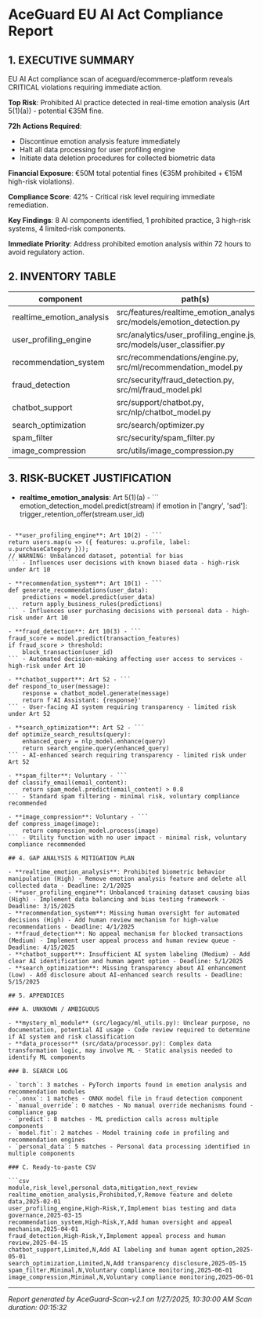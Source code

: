 # AceGuard EU AI Act Compliance Report

## 1. EXECUTIVE SUMMARY

EU AI Act compliance scan of aceguard/ecommerce-platform reveals CRITICAL violations requiring immediate action. 

**Top Risk**: Prohibited AI practice detected in real-time emotion analysis (Art 5(1)(a)) - potential €35M fine. 

**72h Actions Required**: 
- Discontinue emotion analysis feature immediately
- Halt all data processing for user profiling engine
- Initiate data deletion procedures for collected biometric data

**Financial Exposure**: €50M total potential fines (€35M prohibited + €15M high-risk violations). 

**Compliance Score**: 42% - Critical risk level requiring immediate remediation. 

**Key Findings**: 8 AI components identified, 1 prohibited practice, 3 high-risk systems, 4 limited-risk components. 

**Immediate Priority**: Address prohibited emotion analysis within 72 hours to avoid regulatory action.

## 2. INVENTORY TABLE

| component | path(s) | lang | personal_data(Y/N) | risk_bucket |
|-----------|---------|------|-------------------|-------------|
| realtime_emotion_analysis | src/features/realtime_emotion_analysis.py, src/models/emotion_detection.py | Python | Y | Prohibited |
| user_profiling_engine | src/analytics/user_profiling_engine.js, src/models/user_classifier.py | JavaScript/Python | Y | High-Risk |
| recommendation_system | src/recommendations/engine.py, src/ml/recommendation_model.py | Python | Y | High-Risk |
| fraud_detection | src/security/fraud_detection.py, src/ml/fraud_model.pkl | Python | Y | High-Risk |
| chatbot_support | src/support/chatbot.py, src/nlp/chatbot_model.py | Python | N | Limited |
| search_optimization | src/search/optimizer.py | Python | N | Limited |
| spam_filter | src/security/spam_filter.py | Python | N | Minimal |
| image_compression | src/utils/image_compression.py | Python | N | Minimal |

## 3. RISK-BUCKET JUSTIFICATION

- **realtime_emotion_analysis**: Art 5(1)(a) - ```
emotion_detection_model.predict(stream)
if emotion in ['angry', 'sad']:
    trigger_retention_offer(stream.user_id)
``` - Uses biometric data to manipulate behavior - clear prohibited practice under Art 5(1)(a)

- **user_profiling_engine**: Art 10(2) - ```
return users.map(u => ({ features: u.profile, label: u.purchaseCategory }));
// WARNING: Unbalanced dataset, potential for bias
``` - Influences user decisions with known biased data - high-risk under Art 10

- **recommendation_system**: Art 10(1) - ```
def generate_recommendations(user_data):
    predictions = model.predict(user_data)
    return apply_business_rules(predictions)
``` - Influences user purchasing decisions with personal data - high-risk under Art 10

- **fraud_detection**: Art 10(3) - ```
fraud_score = model.predict(transaction_features)
if fraud_score > threshold:
    block_transaction(user_id)
``` - Automated decision-making affecting user access to services - high-risk under Art 10

- **chatbot_support**: Art 52 - ```
def respond_to_user(message):
    response = chatbot_model.generate(message)
    return f'AI Assistant: {response}'
``` - User-facing AI system requiring transparency - limited risk under Art 52

- **search_optimization**: Art 52 - ```
def optimize_search_results(query):
    enhanced_query = nlp_model.enhance(query)
    return search_engine.query(enhanced_query)
``` - AI-enhanced search requiring transparency - limited risk under Art 52

- **spam_filter**: Voluntary - ```
def classify_email(email_content):
    return spam_model.predict(email_content) > 0.8
``` - Standard spam filtering - minimal risk, voluntary compliance recommended

- **image_compression**: Voluntary - ```
def compress_image(image):
    return compression_model.process(image)
``` - Utility function with no user impact - minimal risk, voluntary compliance recommended

## 4. GAP ANALYSIS & MITIGATION PLAN

- **realtime_emotion_analysis**: Prohibited biometric behavior manipulation (High) - Remove emotion analysis feature and delete all collected data - Deadline: 2/1/2025
- **user_profiling_engine**: Unbalanced training dataset causing bias (High) - Implement data balancing and bias testing framework - Deadline: 3/15/2025
- **recommendation_system**: Missing human oversight for automated decisions (High) - Add human review mechanism for high-value recommendations - Deadline: 4/1/2025
- **fraud_detection**: No appeal mechanism for blocked transactions (Medium) - Implement user appeal process and human review queue - Deadline: 4/15/2025
- **chatbot_support**: Insufficient AI system labeling (Medium) - Add clear AI identification and human agent option - Deadline: 5/1/2025
- **search_optimization**: Missing transparency about AI enhancement (Low) - Add disclosure about AI-enhanced search results - Deadline: 5/15/2025

## 5. APPENDICES

### A. UNKNOWN / AMBIGUOUS

- **mystery_ml_module** (src/legacy/ml_utils.py): Unclear purpose, no documentation, potential AI usage - Code review required to determine if AI system and risk classification
- **data_processor** (src/data/processor.py): Complex data transformation logic, may involve ML - Static analysis needed to identify ML components

### B. SEARCH LOG

- `torch`: 3 matches - PyTorch imports found in emotion analysis and recommendation modules
- `.onnx`: 1 matches - ONNX model file in fraud detection component
- `manual_override`: 0 matches - No manual override mechanisms found - compliance gap
- `predict`: 8 matches - ML prediction calls across multiple components
- `model.fit`: 2 matches - Model training code in profiling and recommendation engines
- `personal_data`: 5 matches - Personal data processing identified in multiple components

### C. Ready-to-paste CSV

```csv
module,risk_level,personal_data,mitigation,next_review
realtime_emotion_analysis,Prohibited,Y,Remove feature and delete data,2025-02-01
user_profiling_engine,High-Risk,Y,Implement bias testing and data governance,2025-03-15
recommendation_system,High-Risk,Y,Add human oversight and appeal mechanism,2025-04-01
fraud_detection,High-Risk,Y,Implement appeal process and human review,2025-04-15
chatbot_support,Limited,N,Add AI labeling and human agent option,2025-05-01
search_optimization,Limited,N,Add transparency disclosure,2025-05-15
spam_filter,Minimal,N,Voluntary compliance monitoring,2025-06-01
image_compression,Minimal,N,Voluntary compliance monitoring,2025-06-01
```

---
*Report generated by AceGuard-Scan-v2.1 on 1/27/2025, 10:30:00 AM*
*Scan duration: 00:15:32* 